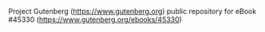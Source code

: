 Project Gutenberg (https://www.gutenberg.org) public repository for eBook #45330 (https://www.gutenberg.org/ebooks/45330)
